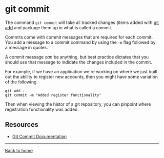 # git commit

The command `git commit` will take all tracked changes (items added with [git add](./Add.md) and package them up in what is called a commit.

Commits come with commit messages that are required for each commit. You add a message to a commit command by using the `-m` flag followed by a message in quotes.

A commit message _can_ be anything, but best practice dictates that you should use that message to indidate the changes included in the commit.

For example, if we have an application we're working on where we just built out the ability to register new accounts, then you might have some variation of the following:

```
git add .
git commit -m "Added register functionality"
```

Then when viewing the histor of a git repository, you can pinpoint where registration functionality was added.

## Resources

- [Git Commit Documentation](https://git-scm.com/docs/git-commit)

---

[Back to home](../README.md)
